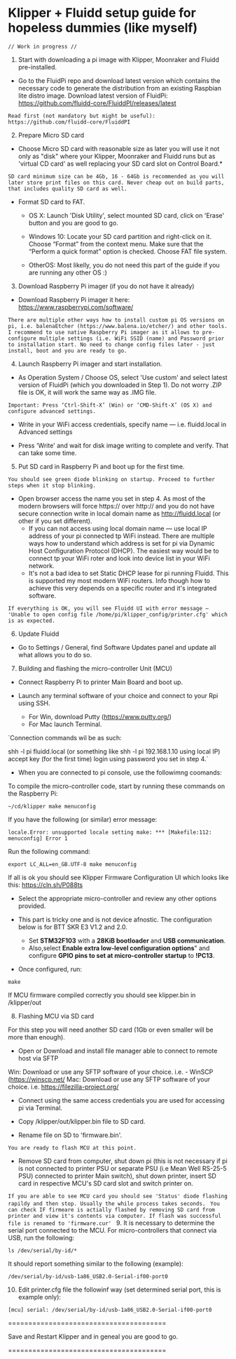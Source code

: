 # Klipper + Fluidd setup guide for hopeless dummies (like myself)

`// Work in progress //`

1. Start with downloading a pi image with Klipper, Moonraker and Fluidd pre-installed.

* Go to the FluidPi repo and download latest version which contains the necessary code to generate the distribution from an existing Raspbian lite distro image.
Download latest version of FluidPi: https://github.com/fluidd-core/FluiddPI/releases/latest

`Read first (not mandatory but might be useful): https://github.com/fluidd-core/FluiddPI`

2. Prepare Micro SD card

* Choose Micro SD card with reasonable size as later you will use it not only as "disk" where your Klipper, Moonraker and Fluidd runs but as 'virtual CD card' as well replacing your SD card slot on Control Board.*

`SD card minimum size can be 4Gb, 16 - 64Gb is recommended as you will later store print files on this card. Never cheap out on build parts, that includes quality SD card as well.`

* Format SD card to FAT.

  * OS X: Launch 'Disk Utility', select mounted SD card, click on 'Erase' button and you are good to go.

  * Windows 10: Locate your SD card partition and right-click on it. Choose “Format” from the context menu. Make sure that the “Perform a quick format” option is checked. Choose FAT file system.

  * OtherOS: Most likelly, you do not need this part of the guide if you are running any other OS :)

3. Download Raspberry Pi imager (if you do not have it already)

* Download Raspberry Pi imager it here: https://www.raspberrypi.com/software/

`There are multiple other ways how to install custom pi OS versions on pi, i.e. balenaEtcher (https://www.balena.io/etcher/) and other tools. I recommend to use native Raspberry Pi imager as it allows to pre-configure multiple settings (i.e. WiFi SSID (name) and Password prior to installation start. No need to change config files later - just install, boot and you are ready to go.`

4. Launch Raspberry Pi imager and start installation.

* As Operation System / Choose OS, select 'Use custom' and select latest version of FluidPi (which you downloaded in Step 1). Do not worry .ZIP file is OK, it will work the same way as .IMG file.

`Important: Press ‘Ctrl-Shift-X’ (Win) or ‘CMD-Shift-X’ (OS X) and configure advanced settings.`

* Write in your WiFi access credentials, specify name — i.e. fluidd.local in Advanced settings

* Press 'Write' and wait for disk image writing to complete and verify. That can take some time.

5. Put SD card in Raspberry Pi and boot up for the first time.

`You should see green diode blinking on startup. Proceed to further steps when it stop blinking.`

* Open browser access the name you set in step 4. As most of the modern browsers will force https:// over http:// and you do not have secure connection write in local domain name as http://fluidd.local (or other if you set different).
  * If you can not access using local domain name — use local IP address of your pi connected tp WiFi instead. There are multiple ways how to understand which address is set for pi via Dynamic Host Configuration Protocol (DHCP). The easiest way would be to connect tp your WiFi roter and look into device list in your WiFi network.
  * It's not a bad idea to set Static DHCP lease for pi running Fluidd. This is supported my most modern WiFi routers. Info though how to achieve this very depends on a specific router and it's integrated software. 

`If everything is OK, you will see Fluidd UI with error message — 'Unable to open config file /home/pi/klipper_config/printer.cfg' which is as expected.`

6. Update Fluidd

* Go to Settings / General, find Software Updates panel and update all what allows you to do so.

7. Building and flashing the micro-controller Unit (MCU)

* Connect Raspberry Pi to printer Main Board and boot up.

* Launch any terminal software of your choice and connect to your Rpi using SSH.
  * For Win, download Putty (https://www.putty.org/)
  * For Mac launch Terminal.
 
`Connection commands wil be as such:

shh -l pi fluidd.local (or something like shh -l pi 192.168.1.10 using local IP)
accept key (for the first time)
login using password you set in step 4.`

* When you are connected to pi console, use the followimng coomands:

To compile the micro-controller code, start by running these commands on the Raspberry Pi:

`~/cd/klipper
make menuconfig
`

If you have the following (or similar) error message:

`locale.Error: unsupported locale setting
make: *** [Makefile:112: menuconfig] Error 1`

Run the following command:

`export LC_ALL=en_GB.UTF-8
make menuconfig`

If all is ok you should see Klipper Firmware Configuration UI which looks like this: https://cln.sh/P088ts

* Select the appropriate micro-controller and review any other options provided.
 
* This part is tricky one and is not device afnostic. The configuration below is for BTT SKR E3 V1.2 and 2.0.
  * Set **STM32F103** with a **28KiB bootloader** and **USB communication**.
  * Also,select **Enable extra low-level configuration options**" and configure **GPIO pins to set at micro-controller startup** to **!PC13**.

* Once configured, run:

`make`

If MCU firmware compiled correctly you should see klipper.bin in /klipper/out

8. Flashing MCU via SD card

For this step you will need another SD card (1Gb or even smaller will be more than enough).

* Open or Download and install file manager able to connect to remote host via SFTP

Win: Download or use any SFTP software of your choice. i.e. - WinSCP (https://winscp.net/
Mac: Download or use any SFTP software of your choice. i.e. https://filezilla-project.org/

* Connect using the same access credentials you are used for accessing pi via Terminal.

* Copy /klipper/out/klipper.bin file to SD card.

* Rename file on SD to 'firmware.bin'.

`You are ready to flash MCU at this point.`

* Remove SD card from computer, shut down pi (this is not necessary if pi is not connected to printer PSU or separate PSU (i.e Mean Well RS-25-5 PSU) connected to printer Main switch), shut down printer, insert SD card in respective MCU's SD card slot and switch printer on.

`If you are able to see MCU card you should see 'Status' diode flashing rapildy and then stop. Usually the while process takes seconds.
`
`You can check IF firmeare is actially flashed by removing SD card from printer and view it's contents via computer. If flash was successful file is renamed to 'firmware.cur'
`
9. It is necessary to determine the serial port connected to the MCU. For micro-controllers that connect via USB, run the following:

`ls /dev/serial/by-id/*`

It should report something similar to the following (example):

`/dev/serial/by-id/usb-1a86_USB2.0-Serial-if00-port0`

10. Edit printer.cfg file the followinf way (set determined serial port, this is example only):

`[mcu]
serial: /dev/serial/by-id/usb-1a86_USB2.0-Serial-if00-port0`

=======================================

Save and Restart Klipper and in geneal you are good to go.

=======================================
